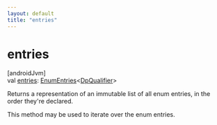 ```yaml
---
layout: default
title: "entries"
---
```


# entries

[androidJvm]\
val [entries](entries.md): [EnumEntries](https://kotlinlang.org/api/core/kotlin-stdlib/kotlin.enums/-enum-entries/index.html)&lt;[DpQualifier](index.md)&gt;

Returns a representation of an immutable list of all enum entries, in the order they're declared.

This method may be used to iterate over the enum entries.